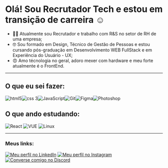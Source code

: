 # Olá! Sou Recrutador Tech e estou em transição de carreira ☺️

* 👨‍💻 Atualmente sou Recrutador e trabalho com R&S no setor de RH de uma empresa;
* 🤓 Sou formado em Design, Técnico de Gestão de Pessoas e estou cursando pós-graduação em Desenvolvimento WEB FullStack e em Experiência do Usuário - UX;
* 😍 Amo técnologia no geral, adoro mexer com hardware e meu forte atualmente é o FrontEnd.

<hr>
  
## O que eu sei fazer:
<div style="display: flex;">
<img src="https://skillicons.dev/icons?i=html" title="html5">
<img src="https://skillicons.dev/icons?i=css" title="css 3">
<img src="https://skillicons.dev/icons?i=js" title="JavaScript">
<img src="https://skillicons.dev/icons?i=git" title="Git">
<img src="https://skillicons.dev/icons?i=figma" title="Figma">
<img src="https://skillicons.dev/icons?i=ps" title="Photoshop">
</div>

 ## O que ando estudando:
<div style="display= flex;">
  <img src="https://skillicons.dev/icons?i=react" title="React">
  <img src="https://skillicons.dev/icons?i=vue" title="VUE">
  <img src="https://skillicons.dev/icons?i=linux" title="Linux">
</div>
 
<hr>

### Meus links:
<div>
  <a href="https://www.linkedin.com/in/pejota-paulojunior?utm_source=share&utm_campaign=share_via&utm_content=profile&utm_medium=android_app" target="_blank"><img src="https://img.shields.io/badge/linkedin-%230077B5.svg?style=for-the-badge&logo=linkedin&logoColor=white" title="Meu perfil no LinkedIn"></a>
  <a href="https://www.instagram.com/pj_chronic?igsh=YXJnN25nOTNzcjBn" target="_blank"><img src="https://img.shields.io/badge/-Instagram-%23E4405F?style=for-the-badge&logo=instagram&logoColor=white" title="Meu perfil no Instagram"></a>
  <a href="https://discord.gg/MMNX9kn29r"target="_blank"><img src="https://img.shields.io/badge/Discord-%235865F2.svg?style=for-the-badge&logo=discord&logoColor=white" title="Converse comigo no Discord"></a>
</div>

<!--
**pjchronic/pjchronic** is a ✨ _special_ ✨ repository because its `README.md` (this file) appears on your GitHub profile.

Here are some ideas to get you started:

- 🔭 I’m currently working on ...
- 🌱 I’m currently learning ...
- 👯 I’m looking to collaborate on ...
- 🤔 I’m looking for help with ...
- 💬 Ask me about ...
- 📫 How to reach me: ...
- 😄 Pronouns: ...
- ⚡ Fun fact: ...
-->
